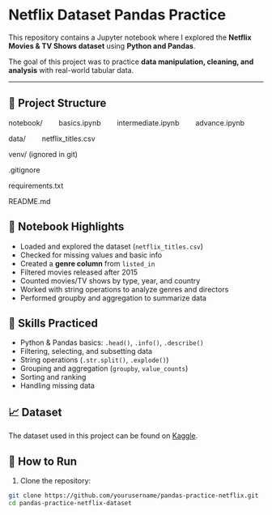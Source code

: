 # Netflix Dataset Pandas Practice

This repository contains a Jupyter notebook where I explored the **Netflix Movies & TV Shows dataset** using **Python and Pandas**.  

The goal of this project was to practice **data manipulation, cleaning, and analysis** with real-world tabular data.

---

## 📂 Project Structure

notebook/
  basics.ipynb
  intermediate.ipynb
  advance.ipynb

data/
  netflix_titles.csv

venv/ (ignored in git)

.gitignore

requirements.txt

README.md


## 📝 Notebook Highlights

- Loaded and explored the dataset (`netflix_titles.csv`)  
- Checked for missing values and basic info  
- Created a **genre column** from `listed_in`  
- Filtered movies released after 2015  
- Counted movies/TV shows by type, year, and country  
- Worked with string operations to analyze genres and directors  
- Performed groupby and aggregation to summarize data

## 🚀 Skills Practiced

- Python & Pandas basics: `.head()`, `.info()`, `.describe()`  
- Filtering, selecting, and subsetting data  
- String operations (`.str.split()`, `.explode()`)  
- Grouping and aggregation (`groupby`, `value_counts`)  
- Sorting and ranking  
- Handling missing data

## 📈 Dataset

The dataset used in this project can be found on [Kaggle](https://www.kaggle.com/datasets/shivamb/netflix-shows).

## 📌 How to Run

1. Clone the repository:

```bash
git clone https://github.com/yourusername/pandas-practice-netflix.git
cd pandas-practice-netflix-dataset
